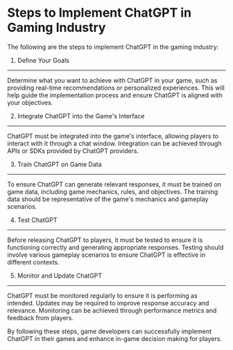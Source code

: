 Steps to Implement ChatGPT in Gaming Industry
=================================================================================================

The following are the steps to implement ChatGPT in the gaming industry:

1. Define Your Goals
--------------------

Determine what you want to achieve with ChatGPT in your game, such as providing real-time recommendations or personalized experiences. This will help guide the implementation process and ensure ChatGPT is aligned with your objectives.

2. Integrate ChatGPT into the Game's Interface
----------------------------------------------

ChatGPT must be integrated into the game's interface, allowing players to interact with it through a chat window. Integration can be achieved through APIs or SDKs provided by ChatGPT providers.

3. Train ChatGPT on Game Data
-----------------------------

To ensure ChatGPT can generate relevant responses, it must be trained on game data, including game mechanics, rules, and objectives. The training data should be representative of the game's mechanics and gameplay scenarios.

4. Test ChatGPT
---------------

Before releasing ChatGPT to players, it must be tested to ensure it is functioning correctly and generating appropriate responses. Testing should involve various gameplay scenarios to ensure ChatGPT is effective in different contexts.

5. Monitor and Update ChatGPT
-----------------------------

ChatGPT must be monitored regularly to ensure it is performing as intended. Updates may be required to improve response accuracy and relevance. Monitoring can be achieved through performance metrics and feedback from players.

By following these steps, game developers can successfully implement ChatGPT in their games and enhance in-game decision making for players.
